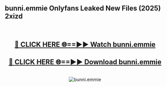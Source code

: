 <h2>bunni.emmie Onlyfans Leaked New Files (2025) 2xizd</h2>
<br>
<div align="center">
<h2><a href="https://mediafiles.top/bunni.emmie&ref=git" rel="nofollow">🔴 CLICK HERE 🌐==►► Watch bunni.emmie</a></h2>
<h2><a href="https://mediafiles.top/bunni.emmie&ref=git" rel="nofollow">🔴 CLICK HERE 🌐==►► Download bunni.emmie</a></h2>
<br>
<a href="https://mediafiles.top/bunni.emmie&ref=git" rel="nofollow" data-target="animated-image.originalLink"><img src="https://i.ibb.co.com/xMMVF88/686577567.gif" alt="bunni.emmie" style="max-width: 100%; display: inline-block;" data-target="animated-image.originalImage"></a>
</div>
<br>
<br>